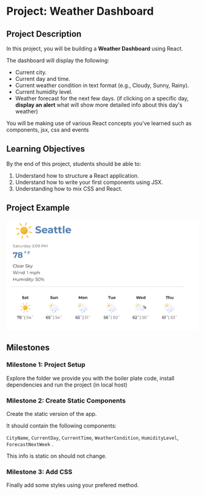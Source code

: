 # Project: Weather Dashboard

## Project Description

In this project, you will be building a **Weather Dashboard** using React.

The dashboard will display the following:

- Current city.
- Current day and time.
- Current weather condition in text format (e.g., Cloudy, Sunny, Rainy).
- Current humidity level.
- Weather forecast for the next few days. (if clicking on a specific day, **display an alert** what will show more detailed info about this day's weather)

You will be making use of various React concepts you've learned such as components, jsx, css and events

## Learning Objectives

By the end of this project, students should be able to:

1. Understand how to structure a React application.
2. Understand how to write your first components using JSX.
3. Understanding how to mix CSS and React.

## Project Example

![Screenshot 2023-06-08 at 14.48.28.png](./project/screenshot-2023-06-08-at-14.48.28.png)

## Milestones

### Milestone 1: Project Setup

Explore the folder we provide you with the boiler plate code, install dependencies and run the project (in local host)

### Milestone 2: Create Static Components

Create the static version of the app. 

It should contain the following  components:

`CityName`, `CurrentDay`, `CurrentTime`, `WeatherCondition`, `HumidityLevel`, `ForecastNextWeek` . 

This info is static on should not change.

### Milestone 3: Add CSS

Finally add some styles using your prefered method.